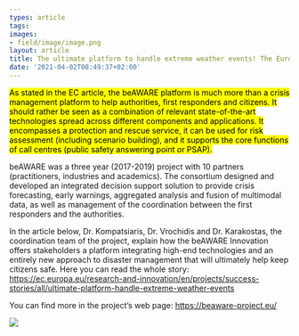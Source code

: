 ```yaml
---
types: article
tags:
images: 
- field/image/image.png
layout: article
title: The ultimate platform to handle extreme weather events! The European Commission has officially labelled Η2020 beAWARE (coordinated by MKLab) as a “success story”!
date: '2021-04-02T08:49:37+02:00'
---
```

<p><mark>As stated in the EC article, the beAWARE platform is much more than a crisis management platform to help authorities, first responders and citizens. It should rather be seen as a combination of relevant state-of-the-art technologies spread across different components and applications. It encompasses a protection and rescue service, it can be used for risk assessment (including scenario building), and it supports the core functions of call centres (public safety answering point or PSAP).</mark></p>

<p>beAWARE was a three year (2017-2019) project with 10 partners (practitioners, industries and academics). The consortium designed and developed an integrated decision support solution to provide crisis forecasting, early warnings, aggregated analysis and fusion of multimodal data, as well as management of the coordination between the first responders and the authorities.</p>

<p>In the article below, Dr. Kompatsiaris, Dr. Vrochidis and Dr. Karakostas, the coordination team of the project, explain how the beAWARE Innovation offers stakeholders a platform integrating high-end technologies and an entirely new approach to disaster management that will ultimately help keep citizens safe. Here you can read the whole story: <a href="https://ec.europa.eu/research-and-innovation/en/projects/success-stories/all/ultimate-platform-handle-extreme-weather-events" target="_blank" rel="noopener noreferrer">https://ec.europa.eu/research-and-innovation/en/projects/success-stories/all/ultimate-platform-handle-extreme-weather-events</a></p>

<p>You can find more in the project’s web page: <a href="https://beaware-project.eu/" target="_blank" rel="noopener noreferrer">https://beaware-project.eu/</a></p>

<img src="Screenshot-2021-04-01-at-7.13.36-PM.png" />

<img src="image-2.png" alt="" />
